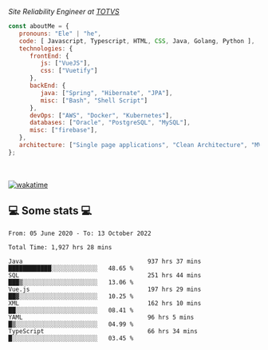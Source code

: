 <p><em>Site Reliability Engineer at <a href="https://www.totvs.com/">TOTVS</a></br>
</em></p>


```javascript
const aboutMe = {
   pronouns: "Ele" | "he",
   code: [ Javascript, Typescript, HTML, CSS, Java, Golang, Python ],
   technologies: {
      frontEnd: {
         js: ["VueJS"],
         css: ["Vuetify"]
      },
      backEnd: {
         java: ["Spring", "Hibernate", "JPA"],
         misc: ["Bash", "Shell Script"]
      },
      devOps: ["AWS", "Docker", "Kubernetes"],
      databases: ["Oracle", "PostgreSQL", "MySQL"],
      misc: ["firebase"],
   },
   architecture: ["Single page applications", "Clean Architecture", "MVC", "Microservices"],
};
```
</br></br>
[![wakatime](https://wakatime.com/badge/user/a3a8ed06-d304-4d6b-bc86-4adc418cdea7.svg)](https://wakatime.com/@a3a8ed06-d304-4d6b-bc86-4adc418cdea7)
<h2>💻 Some stats 💻</h2>

<!--START_SECTION:waka-->

```text
From: 05 June 2020 - To: 13 October 2022

Total Time: 1,927 hrs 28 mins

Java                                   937 hrs 37 mins ████████████░░░░░░░░░░░░░   48.65 %
SQL                                    251 hrs 44 mins ███▒░░░░░░░░░░░░░░░░░░░░░   13.06 %
Vue.js                                 197 hrs 29 mins ██▓░░░░░░░░░░░░░░░░░░░░░░   10.25 %
XML                                    162 hrs 10 mins ██░░░░░░░░░░░░░░░░░░░░░░░   08.41 %
YAML                                   96 hrs 5 mins   █▒░░░░░░░░░░░░░░░░░░░░░░░   04.99 %
TypeScript                             66 hrs 34 mins  █░░░░░░░░░░░░░░░░░░░░░░░░   03.45 %
```

<!--END_SECTION:waka-->
